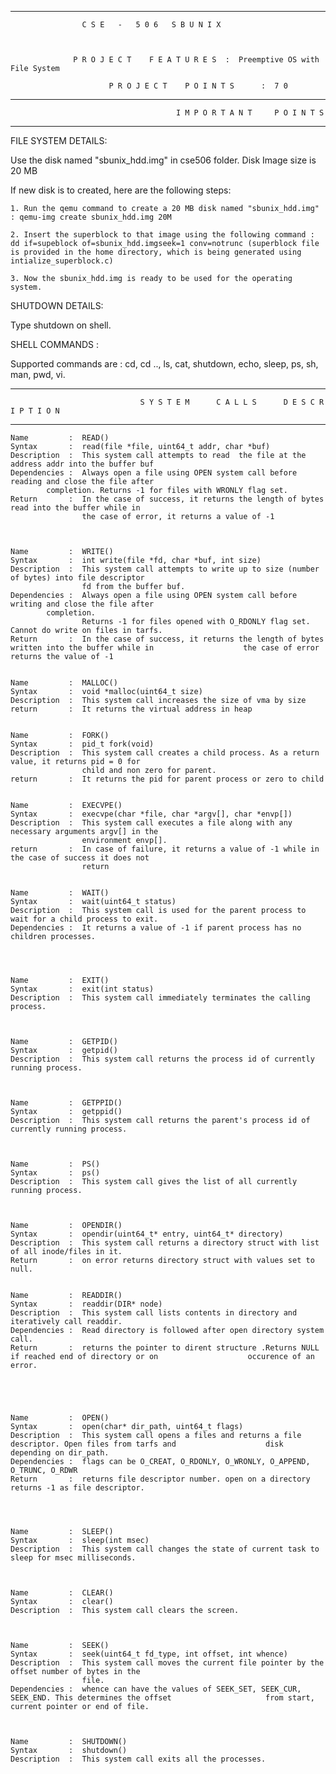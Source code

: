 **********************************************************************************************************
                          
				
					C S E   -   5 0 6   S B U N I X



		          P R O J E C T    F E A T U R E S  :  Preemptive OS with  File System

                          P R O J E C T    P O I N T S      :  7 0

				

**********************************************************************************************************


                                         I M P O R T A N T     P O I N T S	


**********************************************************************************************************


FILE SYSTEM DETAILS:

Use the disk named "sbunix_hdd.img" in cse506 folder. Disk Image size is 20 MB

If new disk is to created, here are the following steps:

    1. Run the qemu command to create a 20 MB disk named "sbunix_hdd.img" : qemu-img create sbunix_hdd.img 20M 

    2. Insert the superblock to that image using the following command :  dd if=supeblock of=sbunix_hdd.imgseek=1 conv=notrunc (superblock file is provided in the home directory, which is being generated using intialize_superblock.c)

    3. Now the sbunix_hdd.img is ready to be used for the operating system. 


SHUTDOWN DETAILS:

Type shutdown on shell.
                            
SHELL COMMANDS :

Supported commands are : cd, cd .., ls, cat, shutdown, echo, sleep, ps, sh, man, pwd, vi.


**********************************************************************************************************



                                 S Y S T E M      C A L L S      D E S C R I P T I O N 

**********************************************************************************************************
    
    Name         :  READ()
    Syntax       :  read(file *file, uint64_t addr, char *buf)
    Description  :  This system call attempts to read  the file at the address addr into the buffer buf
    Dependencies :  Always open a file using OPEN system call before reading and close the file after 
		    completion. Returns -1 for files with WRONLY flag set.
    Return       :  In the case of success, it returns the length of bytes read into the buffer while in
                    the case of error, it returns a value of -1



    Name         :  WRITE() 
    Syntax       :  int write(file *fd, char *buf, int size)
    Description  :  This system call attempts to write up to size (number of bytes) into file descriptor 
                    fd from the buffer buf.
    Dependencies :  Always open a file using OPEN system call before writing and close the file after 
		    completion. 
                    Returns -1 for files opened with O_RDONLY flag set. Cannot do write on files in tarfs.
    Return       :  In the case of success, it returns the length of bytes written into the buffer while in                    the case of error returns the value of -1

    
    Name         :  MALLOC()
    Syntax       :  void *malloc(uint64_t size)
    Description  :  This system call increases the size of vma by size
    return       :  It returns the virtual address in heap

    
    Name         :  FORK()
    Syntax       :  pid_t fork(void)
    Description  :  This system call creates a child process. As a return value, it returns pid = 0 for 
                    child and non zero for parent.
    return       :  It returns the pid for parent process or zero to child 

    
    Name         :  EXECVPE()
    Syntax       :  execvpe(char *file, char *argv[], char *envp[])
    Description  :  This system call executes a file along with any necessary arguments argv[] in the 
                    environment envp[].
    return       :  In case of failure, it returns a value of -1 while in the case of success it does not 
                    return

    
    Name         :  WAIT()
    Syntax       :  wait(uint64_t status)
    Description  :  This system call is used for the parent process to wait for a child process to exit.
    Dependencies :  It returns a value of -1 if parent process has no children processes.

    
   
    
    Name         :  EXIT()
    Syntax       :  exit(int status)
    Description  :  This system call immediately terminates the calling process.


    
    Name         :  GETPID()
    Syntax       :  getpid()
    Description  :  This system call returns the process id of currently running process.


    
    Name         :  GETPPID()
    Syntax       :  getppid()
    Description  :  This system call returns the parent's process id of currently running process.


    
    Name         :  PS()
    Syntax       :  ps()
    Description  :  This system call gives the list of all currently running process.
    


    Name         :  OPENDIR()
    Syntax       :  opendir(uint64_t* entry, uint64_t* directory)
    Description  :  This system call returns a directory struct with list of all inode/files in it.
    Return       :  on error returns directory struct with values set to null.   
   

    Name         :  READDIR()
    Syntax       :  readdir(DIR* node)
    Description  :  This system call lists contents in directory and iteratively call readdir. 
    Dependencies :  Read directory is followed after open directory system call.
    Return       :  returns the pointer to dirent structure .Returns NULL if reached end of directory or on                    occurence of an error. 



 
    
    Name         :  OPEN()
    Syntax       :  open(char* dir_path, uint64_t flags)
    Description  :  This system call opens a files and returns a file descriptor. Open files from tarfs and                    disk depending on dir_path.
    Dependencies :  flags can be O_CREAT, O_RDONLY, O_WRONLY, O_APPEND, O_TRUNC, O_RDWR
    Return       :  returns file descriptor number. open on a directory returns -1 as file descriptor.


    
   
    Name         :  SLEEP()
    Syntax       :  sleep(int msec)
    Description  :  This system call changes the state of current task to sleep for msec milliseconds.


    
    Name         :  CLEAR()
    Syntax       :  clear()
    Description  :  This system call clears the screen.
    


    Name         :  SEEK()
    Syntax       :  seek(uint64_t fd_type, int offset, int whence) 
    Description  :  This system call moves the current file pointer by the offset number of bytes in the 
                    file.
    Dependencies :  whence can have the values of SEEK_SET, SEEK_CUR, SEEK_END. This determines the offset                     from start, current pointer or end of file.



    Name         :  SHUTDOWN()
    Syntax       :  shutdown() 
    Description  :  This system call exits all the processes. 
